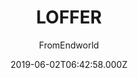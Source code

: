 ---
layout: JamstackTheme
title: LOFFER
github: https://github.com/FromEndWorld/LOFFER
demo: https://fromendworld.github.io/LOFFER/
author: FromEndworld
ssg: Jekyll
date: 2019-06-02T06:42:58.000Z
description: '博客主题 A forkable Jekyll theme with Chinese UI and document '
stale: false
---
